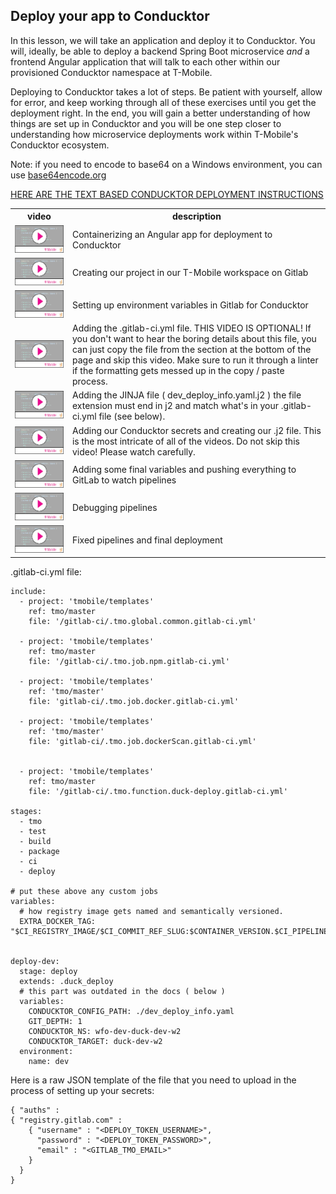 ## Deploy your app to Conducktor

In this lesson, we will take an application and deploy it to Conducktor. You will, ideally, be able to deploy a backend Spring Boot microservice _and_ a frontend Angular application that will talk to each other within our provisioned Conducktor namespace at T-Mobile. 

Deploying to Conducktor takes a lot of steps. Be patient with yourself, allow for error, and keep working through all of these exercises until you get the deployment right. In the end, you will gain a better understanding of how things are set up in Conducktor and you will be one step closer to understanding how microservice deployments work within T-Mobile's Conducktor ecosystem. 

 Note: if you need to encode to base64 on a Windows environment, you can use [base64encode.org](https://www.base64encode.org/)

 [HERE ARE THE TEXT BASED CONDUCKTOR DEPLOYMENT INSTRUCTIONS](https://docs.google.com/document/d/1N57AuoJiqghSn4ZPKsJXHdzlYGoS_d0bkdWHj5OsBWc/)


<table>
<tr><th> video </th><th> description </th></tr>
<tr>
<td> 
  <a href='https://youtu.be/7VgrSIiaCVA'> <img src="video-player.png"> </a>
</td> 
<td>Containerizing an Angular app for deployment to Conducktor </td>
</tr>

<tr>
<td> 
 <a href='https://www.youtube.com/watch?v=g2-_jMS64Uc'> <img src="video-player.png"> </a>
</td> 
<td>Creating our project in our T-Mobile workspace on Gitlab </td>
</tr>

<tr>
<td> 
  <a href='https://www.youtube.com/watch?v=Rl2GHzDZAes'> <img src="video-player.png"> </a>
</td> 
<td>Setting up environment variables in Gitlab for Conducktor  </td>
</tr>

<tr>
<td> 
  <a href='https://www.youtube.com/watch?v=zPsN9bay6rQ'> <img src="video-player.png"> </a>
</td> 
<td>Adding the .gitlab-ci.yml file. THIS VIDEO IS OPTIONAL! If you don't want to hear the boring details about this file, you can just copy the file from the section at the bottom of the page and skip this video. Make sure to run it through a linter if the formatting gets messed up in the copy / paste process.  </td>
</tr>

<tr>
<td> 
  <a href='https://www.youtube.com/watch?v=K0R7FTCGtyo'> <img src="video-player.png"> </a>
</td> 
<td>Adding the JINJA file ( dev_deploy_info.yaml.j2 ) the file extension must end in j2 and match what's in your .gitlab-ci.yml file (see below).  </td>
</tr>


<tr>
<td> 
  <a href='https://www.youtube.com/watch?v=hC2iHjLNLvY'> <img src="video-player.png"> </a>
</td> 
<td>Adding our Conducktor secrets and creating our .j2 file. This is the most intricate of all of the videos. Do not skip this video! Please watch carefully.  </td>
</tr>

<tr>
<td> 
  <a href='https://www.youtube.com/watch?v=p-_kNAcPxtQ'> <img src="video-player.png"> </a>
</td> 
<td> Adding some final variables and pushing everything to GitLab to watch pipelines  </td>
</tr>

<tr>
<td> 
  <a href='https://www.youtube.com/watch?v=5idi_SPRfyM'> <img src="video-player.png"> </a>
</td> 
<td> Debugging pipelines  </td>
</tr>

<tr>
<td> 
  <a href='https://www.youtube.com/watch?v=SNV7N7yntpk'> <img src="video-player.png"> </a>
</td> 
<td> Fixed pipelines and final deployment  </td>
</tr>






 </table>
 




 

.gitlab-ci.yml file: 

```
include:
  - project: 'tmobile/templates'
    ref: tmo/master
    file: '/gitlab-ci/.tmo.global.common.gitlab-ci.yml'
      
  - project: 'tmobile/templates'
    ref: tmo/master
    file: '/gitlab-ci/.tmo.job.npm.gitlab-ci.yml'
  
  - project: 'tmobile/templates'
    ref: 'tmo/master' 
    file: 'gitlab-ci/.tmo.job.docker.gitlab-ci.yml'

  - project: 'tmobile/templates'
    ref: 'tmo/master' 
    file: 'gitlab-ci/.tmo.job.dockerScan.gitlab-ci.yml'


  - project: 'tmobile/templates'
    ref: tmo/master
    file: '/gitlab-ci/.tmo.function.duck-deploy.gitlab-ci.yml'
  
stages:
  - tmo
  - test
  - build
  - package
  - ci
  - deploy
  
# put these above any custom jobs 
variables:
  # how registry image gets named and semantically versioned.
  EXTRA_DOCKER_TAG: "$CI_REGISTRY_IMAGE/$CI_COMMIT_REF_SLUG:$CONTAINER_VERSION.$CI_PIPELINE_IID"

  
deploy-dev:
  stage: deploy
  extends: .duck_deploy
  # this part was outdated in the docs ( below )
  variables:
    CONDUCKTOR_CONFIG_PATH: ./dev_deploy_info.yaml
    GIT_DEPTH: 1
    CONDUCKTOR_NS: wfo-dev-duck-dev-w2
    CONDUCKTOR_TARGET: duck-dev-w2 
  environment:
    name: dev

```


Here is a raw JSON template of the file that you need to upload in the process of setting up your secrets: 

```
{ "auths" : 
{ "registry.gitlab.com" : 
    { "username" : "<DEPLOY_TOKEN_USERNAME>",
      "password" : "<DEPLOY_TOKEN_PASSWORD>",
      "email" : "<GITLAB_TMO_EMAIL>"
    }
  }
}

```